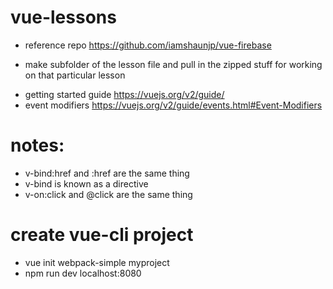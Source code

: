 # vue-lessons

- reference repo https://github.com/iamshaunjp/vue-firebase

* make subfolder of the lesson file and pull in the zipped stuff for working on that particular lesson

- getting started guide
  https://vuejs.org/v2/guide/
- event modifiers
  https://vuejs.org/v2/guide/events.html#Event-Modifiers

# notes:

- v-bind:href and :href are the same thing
- v-bind is known as a directive
- v-on:click and @click are the same thing

# create vue-cli project

- vue init webpack-simple myproject
- npm run dev localhost:8080

